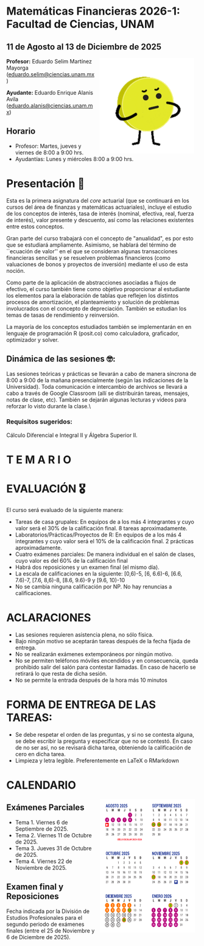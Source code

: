 # Matemáticas Financieras 2026-1: Facultad de Ciencias, UNAM
## 11 de Agosto al 13 de Diciembre de 2025

<img src="imagenes/imagen.gif" align="right" height="250" width="250" hspace="10">

**Profesor:** Eduardo Selim Martínez Mayorga (eduardo.selim@ciencias.unam.mx)

**Ayudante:** Eduardo Enrique Alanis Avila (eduardo.alanis@ciencias.unam.mx)

## Horario

+ Profesor: Martes, jueves y viernes de 8:00 a 9:00 hrs.
+ Ayudantías: Lunes y miércoles 8:00 a 9:00 hrs.

# Presentación 🚀

Esta es la primera asignatura del *core* actuarial (que se continuará en los cursos del área de finanzas y matemáticas actuariales), incluye el estudio de los conceptos de interés, tasa de interés (nominal, efectiva, real, fuerza de interés), valor presente y descuento, así como las relaciones existentes entre estos conceptos.

Gran parte del curso trabajará con el concepto de "anualidad", es por esto que se estudiará ampliamente. Asimismo, se hablará del término de ``ecuación de valor'' en el que se consideran algunas transacciones financieras sencillas y se resuelven problemas financieros (como valuaciones de bonos y proyectos de inversión) mediante el uso de esta noción.

Como parte de la aplicación de abstracciones asociadas a flujos de efectivo, el curso también tiene como objetivo proporcionar al estudiante los elementos para la elaboración de tablas que reflejen los distintos procesos de amortización, el planteamiento y solución de problemas involucrados con el concepto de depreciación. También se estudian los temas de tasas de rendimiento y reinversión.

La mayoría de los conceptos estudiados también se implementarán en en lenguaje de programación R (posit.co) como calculadora, graficador, optimizador y solver.

## Dinámica de las sesiones 🤓:
Las sesiones teóricas y prácticas se llevarán a cabo de manera síncrona de 8:00 a 9:00 de la mañana presencialmente (según las indicaciones de la Universidad). Toda comunicación e intercambio de archivos se llevará a cabo a través de Google Classroom (allí se distribuirán tareas, mensajes, notas de clase, etc). También se dejarán algunas lecturas y videos para reforzar lo visto durante la clase.\\

### Requisitos sugeridos:
Cálculo Diferencial e Integral II y Álgebra Superior II.

# T E M A R I O

# EVALUACIÓN 🎖
El curso será evaluado de la siguiente manera:

+ Tareas de casa grupales: En equipos de a los más 4 integrantes y cuyo valor será el 30\% de la calificación final. 8 tareas aproximadamente.
+ Laboratorios/Prácticas/Proyectos de R: En equipos de a los más 4 integrantes y cuyo valor será el 10\% de la calificación final. 2 prácticas aproximadamente.
+ Cuatro exámenes parciales: De manera individual en el salón de clases, cuyo valor es del 60\% de la calificación final
+ Habrá dos reposiciones y un examen final (el mismo día).
+ La escala de calificaciones en la siguiente:
[0,6)-5, [6, 6.6)-6, [6.6, 7.6)-7, [7.6, 8,6)-8, [8.6, 9.6)-9 y [9.6, 10)-10
+ No se cambia ninguna calificación por NP. No hay renuncias a calificaciones.

# ACLARACIONES

+ Las sesiones requieren asistencia plena, no sólo física.
+ Bajo ningún motivo se aceptarán tareas después de la fecha fijada de entrega.
+ No se realizarán exámenes extemporáneos por ningún motivo.
+ No se permiten teléfonos móviles encendidos y en consecuencia, queda prohibido salir del salón para contestar llamadas. En caso de hacerlo se retirará lo que resta de dicha sesión.
+ No se permite la entrada después de la hora más 10 minutos

# FORMA DE ENTREGA DE LAS TAREAS:
+ Se debe respetar el orden de las preguntas, y si no se contesta alguna, se debe escribir la pregunta y especificar que no se contestó. En caso de no ser así, no se revisará dicha tarea, obteniendo la calificación de cero en dicha tarea.
+ Limpieza y letra legible. Preferentemente en LaTeX o RMarkdown

# CALENDARIO

<img src="imagenes/calendario_unam.png" align="right" height="350" width="250" hspace="8">

## Exámenes Parciales
+ Tema 1. Viernes 6 de Septiembre de 2025.
+ Tema 2. Viernes 11 de Octubre de 2025.
+ Tema 3. Jueves 31 de Octubre de 2025.
+ Tema 4. Viernes 22 de Noviembre de 2025.

## Examen final y Reposiciones

Fecha indicada por la División de Estudios Profesionales para el segundo periodo de exámenes finales (entre el 25 de Noviembre y 6 de Diciembre de 2025).
